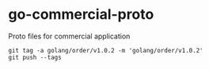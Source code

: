 # go-commercial-proto

Proto files for commercial application

```
git tag -a golang/order/v1.0.2 -m 'golang/order/v1.0.2'
git push --tags
```
